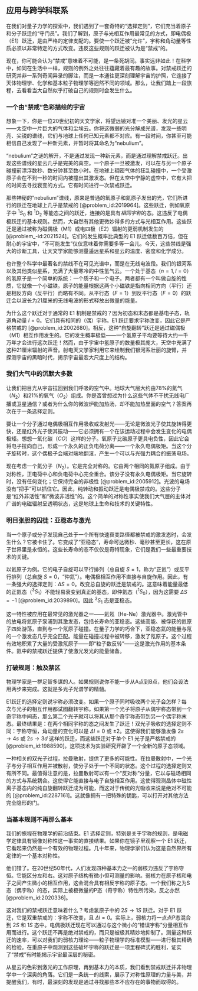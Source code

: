 ## 应用与跨学科联系

在我们对量子力学的探索中，我们遇到了一套奇特的“选择定则”，它们充当着原子和分子跃迁的“守门员”。我们了解到，原子与光相互作用最常见的方式，即电偶极（E1）跃迁，是由严格的定律支配的。要使一个跃迁被“允许”，宇称和角动量等性质必须以非常特定的方式改变。违反这些规则的跃迁被认为是“禁戒”的。

现在，你可能会认为“禁戒”意味着不可能，是一条死胡同。事实远非如此！在科学中，如同在生活中一样，规则的例外之处往往蕴藏着最有趣的故事。对禁戒跃迁的研究并非一系列奇闻异录的脚注，而是一本通往更深刻理解宇宙的护照，它连接了天体物理学、化学和基本粒子物理学等迥然不同的领域。那么，让我们踏上一段旅程，去看看当大自然似乎打破自己的规则时会发生什么。

### 一个由“禁戒”色彩描绘的宇宙

想象一下，你是一位20世纪初的天文学家，将望远镜对准一个美丽、发光的星云——太空中一片巨大的气体和尘埃云。你将这微弱的光分解成光谱，发现一些明亮、尖锐的谱线，它们与地球上任何已知元素都不对应。有一段时间，你甚至可能相信自己发现了一种新元素，并暂时将其命名为“nebulium”。

“nebulium”之谜的解开，不是通过发现一种新元素，而是通过理解禁戒跃迁。出现这些谱线的星云几乎是完美的真空。一个原子一旦被激发，可以在与另一个原子碰撞前漂浮数秒、数分钟甚至数小时。在地球上稠密气体的狂乱碰撞中，一个受激原子会在不到一秒的时间内被撞出其激发态。但在太空中宁静的虚空中，它有大把的时间去寻找衰变的方式。它有时间进行一次禁戒跃迁。

那些神秘的“nebulium”谱线，原来是普通的氧原子和氮原子发出的光，它们所进行的跃迁在地球上几乎是禁戒的 [@problem_id:2019964]。这些跃迁，例如氧原子中 ${}^{1}S_0$ 和 ${}^{1}D_2$ 等能态之间的跃迁，连接的是具有*相同宇称*的态。这违反了电偶极跃迁的基本规则。然而，大自然有其他更微妙得多的方式与光相互作用。这些跃迁是通过被称为磁偶极（M1）或电四极（E2）辐射的更弱机制发生的 [@problem_-id:2021524]。它们的发生概率比典型的 E1 跃迁低数百万倍，但在耐心的宇宙中，“不可能发生”仅仅意味着你需要多等一会儿。今天，这些禁线是强大的诊断工具，让天文学家能够测量遥远星系和星云的温度、密度和化学成分。

也许整个科学中最著名的禁线不在可见光谱中，而是在无线电波段。我们的银河系以及其他类似星系，充满了大量寒冷的中性氢气云。一个处于基态（$n=1, l=0$）的氢原子是一个简单的系统：一个质子和一个电子。两者都有一个叫做自旋的性质，它就像一个小磁铁。原子的能量根据这两个小磁铁是指向相同方向（平行）还是相反方向（反平行）而略有不同。从平行态（$F=1$）到反平行态（$F=0$）的跃迁会以波长为21厘米的无线电波的形式释放出微量的能量。

为什么这个跃迁对于通常的 E1 机制是禁戒的？因为初态和末态都是基电子态，轨道角动量 $l=0$。它们具有相同的（偶）宇称。E1 跃迁要求宇称改变，因此它是严格禁戒的 [@problem_id:2002680]。相反，这种“自旋翻转”跃迁是通过磁偶极（M1）相互作用发生的。它的发生概率极低——一个氢原子平均要等待大约一千万年才会进行这次跃迁！然而，由于宇宙中氢原子的数量极其庞大，天空中充满了这种21厘米辐射的声音。射电天文学家利用它来绘制我们银河系壮丽的旋臂，并探测宇宙的黑暗时代，揭示宇宙最宏大尺度上的结构。

### 我们大气中的沉默大多数

让我们把目光从宇宙拉回到我们呼吸的空气中。地球大气层大约由78%的氮气（$N_2$）和21%的氧气（$O_2$）组成。你是否曾想过为什么这些气体不干扰无线电广播或卫星通信？或者为什么你的微波炉能加热汤，却不能加热里面的空气？答案再次在于一条选择定则。

要让一个分子通过电偶极相互作用吸收或发射光——无论是微波光子使其旋转得更快，还是红外光子使其振动——它必须拥有一个在该运动过程中会发生变化的电偶极矩。想想一氧化碳（$CO$）这样的分子。氧原子比碳原子更具电负性，因此它会将电子拉向自己，形成一个永久的正负电荷分离——一个永久电偶极矩。当这个分子旋转时，这个偶极子会端对端地翻滚，产生一个可以与光强力耦合的振荡电场。

现在考虑一个氮分子（$N_2$）。它是完全对称的。它由两个相同的氮原子组成。由于对称性，正电荷中心和负电荷中心完全重合。该分子没有永久电偶极矩。当它旋转时，没有任何变化；它保持完全的非极性 [@problem_id:2005912]。光波的电场没有“把手”可以抓住它。因此，纯转动和振动跃迁是电偶极禁戒的。这些分子是“红外非活性”和“微波非活性”的。这个简单的对称性事实使我们大气层的主体对广谱的电磁辐射呈透明状态，这是地球上生命和技术的关键特性。

### 明目张胆的囚徒：亚稳态与激光

当一个原子或分子发现自己处于一个所有快速衰变路径都被禁戒的激发态时，会发生什么？它被卡住了。它变成了“亚稳态”，寿命可达微秒、毫秒甚至更长，这在原子世界里是永恒的。这些长寿命的态不仅仅是奇特现象，它们是我们一些最重要技术的关键。

以氦原子为例。它的电子自旋可以平行排列（总自旋 $S=1$，称为“正氦”）或反平行排列（总自旋 $S=0$，“仲氦”）。电偶极相互作用不直接与自旋作用。因此，有一条强大的选择定则：$\Delta S = 0$。改变总自旋的跃迁是禁戒的。这意味着能量最低的正氦态（$^3S_1$）不能轻易衰变到真正的基态，即仲氦态（$^1S_0$），因为这需要 $\Delta S = -1$ [@problem_id:2039890]。因此 $^3S_1$ 态是亚稳态。

这一特性被应用在最常见的激光器之一——氦氖（He-Ne）激光器中。激光管中的放电将氦原子泵浦到其激发态，包括长寿命的亚稳态。这些高能、被俘获的氦原子四处游荡，直到与一个氖原子碰撞。在量子力学的巧合下，亚稳态氦的能量与氖的一个激发态几乎完全匹配。能量在碰撞过程中被转移，激发了氖原子。这个过程有效地积累了大量的受激氖原子——即“粒子数反转”——这是激光作用的基本条件。氦中的禁戒跃迁提供了使激光发光的能量储备。

### 打破规则：触及禁区

物理学家是一群足智多谋的人。如果规则说你不能一步从A点到B点，他们会设法用两步来完成。这就是多光子光谱学的精髓。

E1跃迁的选择定则说宇称必须改变。如果一个原子同时吸收两个光子会怎样？每次与光子的相互作用都试图翻转宇称。如果第一个光子将原子从偶宇称态带到一个奇宇称中间态，那么第二个光子就可以将其从那个奇宇称态带到另一个偶宇称末态。最终结果是：在两个相同宇称的态之间发生了跃迁！双光子吸收的选择定则不同：宇称守恒，角动量的变化可以是 $\Delta l = 0$ 或 $\pm 2$。这使得我们能够激发像 $2s \to 4s$ 或 $2s \to 3d$ 这样的跃迁，而这些跃迁对于单个 E1 光子是严格禁戒的 [@problem_id:1988590]。这项技术为实验研究开辟了一个全新的原子态领域。

一种相关的双光子过程，拉曼散射，提供了更多的可能性。在拉曼散射中，一个光子与分子相互作用并被散射，使分子处于一个不同的状态。这个过程的选择定则又有所不同。最值得注意的是，拉曼散射可以有一个“反对称”分量，它以与磁场相同的方式与系统耦合。这使得它能直接与电子自旋相互作用。这使得观测晶体中磁性离子基态内的纯自旋翻转跃迁成为可能，而这对于传统的光吸收来说是绝对不可能的 [@problem_id:2287161]。这就像拥有一把特殊的钥匙，可以打开对其他方法完全隐形的门。

### 当基本规则不再那么基本

我们的旅程在物理学的前沿结束。E1 选择定则，特别是关于宇称的规则，是电磁学定律具有镜像对称性这一事实的直接结果。如果你在镜子里观察一个 E1 跃迁，它看起来仍然是一个有效的物理过程。几十年来，物理学家们认为这是自然界所有定律的一个基本对称性。

他们错了。在20世纪50年代，人们发现四种基本力之一的弱核力违反了宇称守恒。它能区分左和右。这对原子结构有微小但可测量的影响。弱核力在原子核和电子之间产生微小的相互作用，这会混合具有相反宇称的原子态。一个我们称之为S态（偶宇称）的态，实际上被极微量的P态（奇宇称）特性所污染，反之亦然 [@problem_id:2020336]。

这对我们的禁戒跃迁意味着什么？考虑氢原子中的 $2S \to 1S$ 跃迁。对于 E1 跃迁，它是双重禁戒的：宇称不改变，且 $\Delta l = 0$。实际上，弱核力将一点点P态混合到 $2S$ 和 $1S$ 态中。电偶极跃迁现在可以通过与这个微小的“错误宇称”分量相互作用而进行。这个跃迁不再是绝对禁戒的，而只是被极其精妙地抑制了。测量这种跃迁的速率，可以对我们的弱核力理论——粒子物理学的标准模型——进行极其精确的检验。在重原子中观测到这些破坏宇称的跃迁是一项里程碑式的胜利，证实了“禁戒”有时能揭示宇宙最深层的秘密。

从星云的色彩到激光的工作原理，再到基本力的本质，我们看到禁戒跃迁并非物理学中一个深奥的角落。它们是一条统一的线索，展示了对称性原理的力量与美，并提醒我们，有时，最深刻的发现是通过寻找那些本不应存在的事物而取得的。